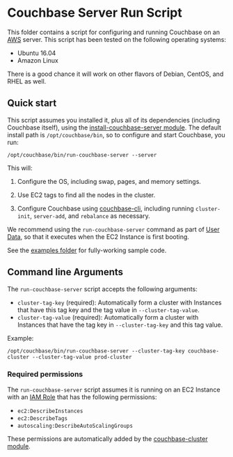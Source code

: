 # Couchbase Server Run Script

This folder contains a script for configuring and running Couchbase on an [AWS](https://aws.amazon.com/) server. This 
script has been tested on the following operating systems:

* Ubuntu 16.04
* Amazon Linux

There is a good chance it will work on other flavors of Debian, CentOS, and RHEL as well.




## Quick start

This script assumes you installed it, plus all of its dependencies (including Couchbase itself), using the 
[install-couchbase-server module](https://github.com/gruntwork-io/terraform-aws-couchbase/tree/master/modules/install-couchbase-server). 
The default install path is `/opt/couchbase/bin`, so to configure and start Couchbase, you run:

```
/opt/couchbase/bin/run-couchbase-server --server
```

This will:

1. Configure the OS, including swap, pages, and memory settings. 

1. Use EC2 tags to find all the nodes in the cluster.

1. Configure Couchbase using 
   [couchbase-cli](https://developer.couchbase.com/documentation/server/current/cli/cbcli-intro.html), including
   running `cluster-init`, `server-add`, and `rebalance` as necessary.
   
We recommend using the `run-couchbase-server` command as part of [User 
Data](http://docs.aws.amazon.com/AWSEC2/latest/UserGuide/user-data.html#user-data-shell-scripts), so that it executes
when the EC2 Instance is first booting. 

See the [examples folder](https://github.com/gruntwork-io/terraform-aws-couchbase/tree/master/examples) for 
fully-working sample code.




## Command line Arguments

The `run-couchbase-server` script accepts the following arguments:

* `cluster-tag-key` (required): Automatically form a cluster with Instances that have this tag key and the tag value
  in `--cluster-tag-value`.
* `cluster-tag-value` (required): Automatically form a cluster with Instances that have the tag key in 
  `--cluster-tag-key` and this tag value.

Example:

```
/opt/couchbase/bin/run-couchbase-server --cluster-tag-key couchbase-cluster --cluster-tag-value prod-cluster 
```




### Required permissions

The `run-couchbase-server` script assumes it is running on an EC2 Instance with an [IAM 
Role](http://docs.aws.amazon.com/IAM/latest/UserGuide/id_roles.html) that has the following permissions:

* `ec2:DescribeInstances`
* `ec2:DescribeTags`
* `autoscaling:DescribeAutoScalingGroups`

These permissions are automatically added by the [couchbase-cluster 
module](https://github.com/gruntwork-io/terraform-aws-couchbase/tree/master/modules/couchbase-cluster).

